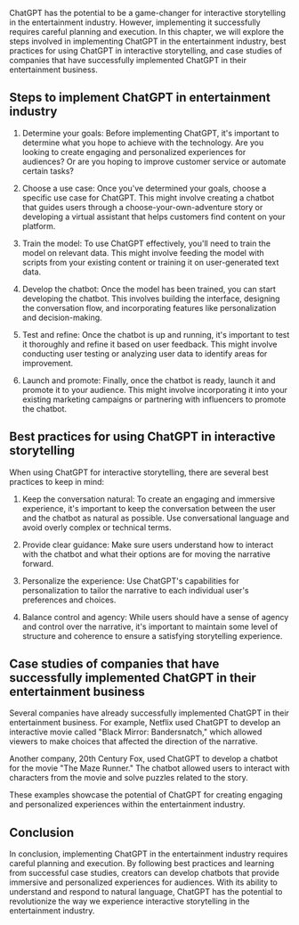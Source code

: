 
ChatGPT has the potential to be a game-changer for interactive storytelling in the entertainment industry. However, implementing it successfully requires careful planning and execution. In this chapter, we will explore the steps involved in implementing ChatGPT in the entertainment industry, best practices for using ChatGPT in interactive storytelling, and case studies of companies that have successfully implemented ChatGPT in their entertainment business.

Steps to implement ChatGPT in entertainment industry
----------------------------------------------------

1. Determine your goals: Before implementing ChatGPT, it's important to determine what you hope to achieve with the technology. Are you looking to create engaging and personalized experiences for audiences? Or are you hoping to improve customer service or automate certain tasks?

2. Choose a use case: Once you've determined your goals, choose a specific use case for ChatGPT. This might involve creating a chatbot that guides users through a choose-your-own-adventure story or developing a virtual assistant that helps customers find content on your platform.

3. Train the model: To use ChatGPT effectively, you'll need to train the model on relevant data. This might involve feeding the model with scripts from your existing content or training it on user-generated text data.

4. Develop the chatbot: Once the model has been trained, you can start developing the chatbot. This involves building the interface, designing the conversation flow, and incorporating features like personalization and decision-making.

5. Test and refine: Once the chatbot is up and running, it's important to test it thoroughly and refine it based on user feedback. This might involve conducting user testing or analyzing user data to identify areas for improvement.

6. Launch and promote: Finally, once the chatbot is ready, launch it and promote it to your audience. This might involve incorporating it into your existing marketing campaigns or partnering with influencers to promote the chatbot.

Best practices for using ChatGPT in interactive storytelling
------------------------------------------------------------

When using ChatGPT for interactive storytelling, there are several best practices to keep in mind:

1. Keep the conversation natural: To create an engaging and immersive experience, it's important to keep the conversation between the user and the chatbot as natural as possible. Use conversational language and avoid overly complex or technical terms.

2. Provide clear guidance: Make sure users understand how to interact with the chatbot and what their options are for moving the narrative forward.

3. Personalize the experience: Use ChatGPT's capabilities for personalization to tailor the narrative to each individual user's preferences and choices.

4. Balance control and agency: While users should have a sense of agency and control over the narrative, it's important to maintain some level of structure and coherence to ensure a satisfying storytelling experience.

Case studies of companies that have successfully implemented ChatGPT in their entertainment business
----------------------------------------------------------------------------------------------------

Several companies have already successfully implemented ChatGPT in their entertainment business. For example, Netflix used ChatGPT to develop an interactive movie called "Black Mirror: Bandersnatch," which allowed viewers to make choices that affected the direction of the narrative.

Another company, 20th Century Fox, used ChatGPT to develop a chatbot for the movie "The Maze Runner." The chatbot allowed users to interact with characters from the movie and solve puzzles related to the story.

These examples showcase the potential of ChatGPT for creating engaging and personalized experiences within the entertainment industry.

Conclusion
----------

In conclusion, implementing ChatGPT in the entertainment industry requires careful planning and execution. By following best practices and learning from successful case studies, creators can develop chatbots that provide immersive and personalized experiences for audiences. With its ability to understand and respond to natural language, ChatGPT has the potential to revolutionize the way we experience interactive storytelling in the entertainment industry.
